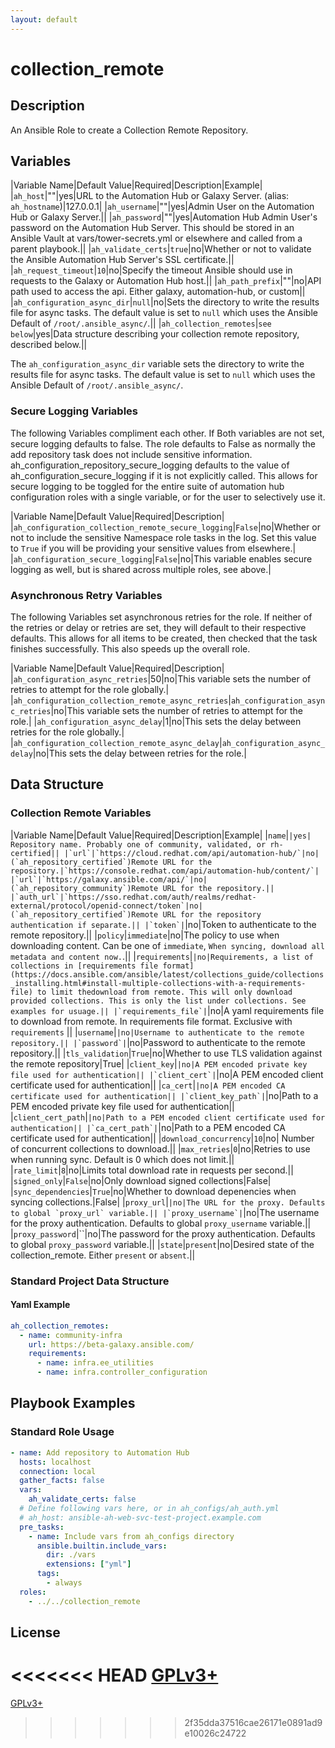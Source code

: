 ```yaml
---
layout: default
---
```


# collection_remote

## Description

An Ansible Role to create a Collection Remote Repository.

## Variables

|Variable Name|Default Value|Required|Description|Example|
|`ah_host`|""|yes|URL to the Automation Hub or Galaxy Server. (alias: `ah_hostname`)|127.0.0.1|
|`ah_username`|""|yes|Admin User on the Automation Hub or Galaxy Server.||
|`ah_password`|""|yes|Automation Hub Admin User's password on the Automation Hub Server.  This should be stored in an Ansible Vault at vars/tower-secrets.yml or elsewhere and called from a parent playbook.||
|`ah_validate_certs`|`true`|no|Whether or not to validate the Ansible Automation Hub Server's SSL certificate.||
|`ah_request_timeout`|`10`|no|Specify the timeout Ansible should use in requests to the Galaxy or Automation Hub host.||
|`ah_path_prefix`|""|no|API path used to access the api. Either galaxy, automation-hub, or custom||
|`ah_configuration_async_dir`|`null`|no|Sets the directory to write the results file for async tasks. The default value is set to `null` which uses the Ansible Default of `/root/.ansible_async/`.||
|`ah_collection_remotes`|`see below`|yes|Data structure describing your collection remote repository, described below.||

The `ah_configuration_async_dir` variable sets the directory to write the results file for async tasks.
The default value is set to  `null` which uses the Ansible Default of `/root/.ansible_async/`.

### Secure Logging Variables

The following Variables compliment each other.
If Both variables are not set, secure logging defaults to false.
The role defaults to False as normally the add repository task does not include sensitive information.
ah_configuration_repository_secure_logging defaults to the value of ah_configuration_secure_logging if it is not explicitly called. This allows for secure logging to be toggled for the entire suite of automation hub configuration roles with a single variable, or for the user to selectively use it.

|Variable Name|Default Value|Required|Description|
|`ah_configuration_collection_remote_secure_logging`|`False`|no|Whether or not to include the sensitive Namespace role tasks in the log.  Set this value to `True` if you will be providing your sensitive values from elsewhere.|
|`ah_configuration_secure_logging`|`False`|no|This variable enables secure logging as well, but is shared across multiple roles, see above.|

### Asynchronous Retry Variables

The following Variables set asynchronous retries for the role.
If neither of the retries or delay or retries are set, they will default to their respective defaults.
This allows for all items to be created, then checked that the task finishes successfully.
This also speeds up the overall role.

|Variable Name|Default Value|Required|Description|
|`ah_configuration_async_retries`|50|no|This variable sets the number of retries to attempt for the role globally.|
|`ah_configuration_collection_remote_async_retries`|`ah_configuration_async_retries`|no|This variable sets the number of retries to attempt for the role.|
|`ah_configuration_async_delay`|1|no|This sets the delay between retries for the role globally.|
|`ah_configuration_collection_remote_async_delay`|`ah_configuration_async_delay`|no|This sets the delay between retries for the role.|

## Data Structure

### Collection Remote Variables

|Variable Name|Default Value|Required|Description|Example|
|`name`|``|yes| Repository name. Probably one of community, validated, or rh-certified||
|`url`|`https://cloud.redhat.com/api/automation-hub/`|no|(`ah_repository_certified`)Remote URL for the repository.|`https://console.redhat.com/api/automation-hub/content/`|
|`url`|`https://galaxy.ansible.com/api/`|no|(`ah_repository_community`)Remote URL for the repository.||
|`auth_url`|`https://sso.redhat.com/auth/realms/redhat-external/protocol/openid-connect/token`|no|(`ah_repository_certified`)Remote URL for the repository authentication if separate.||
|`token`|``|no|Token to authenticate to the remote repository.||
|`policy`|`immediate`|no|The policy to use when downloading content. Can be one of `immediate`, `When syncing, download all metadata and content now.`.||
|`requirements`|``|no|Requirements, a list of collections in [requirements file format](https://docs.ansible.com/ansible/latest/collections_guide/collections_installing.html#install-multiple-collections-with-a-requirements-file) to limit thedownload from remote. This will only download provided collections. This is only the list under collections. See examples for usuage.||
|`requirements_file`|``|no|A yaml requirements file to download from remote. In requirements file format. Exclusive with `requirements` ||
|`username`|``|no|Username to authenticate to the remote repository.||
|`password`|``|no|Password to authenticate to the remote repository.||
|`tls_validation`|`True`|no|Whether to use TLS validation against the remote repository|True|
|`client_key`|``|no|A PEM encoded private key file used for authentication||
|`client_cert`|``|no|A PEM encoded client certificate used for authentication||
|`ca_cert`|``|no|A PEM encoded CA certificate used for authentication||
|`client_key_path`|``|no|Path to a PEM encoded private key file used for authentication||
|`client_cert_path`|``|no|Path to a PEM encoded client certificate used for authentication||
|`ca_cert_path`|``|no|Path to a PEM encoded CA certificate used for authentication||
|`download_concurrency`|`10`|no| Number of concurrent collections to download.||
|`max_retries`|`0`|no|Retries to use when running sync. Default is 0 which does not limit.||
|`rate_limit`|`8`|no|Limits total download rate in requests per second.||
|`signed_only`|`False`|no|Only download signed collections|False|
|`sync_dependencies`|`True`|no|Whether to download depenencies when syncing collections.|False|
|`proxy_url`|``|no|The URL for the proxy. Defaults to global `proxy_url` variable.||
|`proxy_username`|``|no|The username for the proxy authentication. Defaults to global `proxy_username` variable.||
|`proxy_password`|``|no|The password for the proxy authentication. Defaults to global `proxy_password` variable.||
|`state`|`present`|no|Desired state of the collection_remote. Either `present` or `absent`.||

### Standard Project Data Structure

#### Yaml Example

```yaml
ah_collection_remotes:
  - name: community-infra
    url: https://beta-galaxy.ansible.com/
    requirements:
      - name: infra.ee_utilities
      - name: infra.controller_configuration
```

## Playbook Examples

### Standard Role Usage

```yaml
- name: Add repository to Automation Hub
  hosts: localhost
  connection: local
  gather_facts: false
  vars:
    ah_validate_certs: false
  # Define following vars here, or in ah_configs/ah_auth.yml
  # ah_host: ansible-ah-web-svc-test-project.example.com
  pre_tasks:
    - name: Include vars from ah_configs directory
      ansible.builtin.include_vars:
        dir: ./vars
        extensions: ["yml"]
      tags:
        - always
  roles:
    - ../../collection_remote
```

## License

<<<<<<< HEAD
[GPLv3+](https://github.com/redhat-cop/ah_configuration#licensing)
=======
[GPLv3+](https://github.com/ansible/galaxy_collection#licensing)
>>>>>>> 2f35dda37516cae26171e0891ad9e10026c24722
